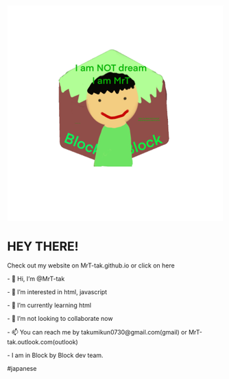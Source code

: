 <div class="center"><img src="img.gif"></div>
<p>
  <p>
    <h1>HEY THERE!</h1>
    <p>
      Check out my website on MrT-tak.github.io or click on <a herf="https://MrT-tak.github.io">here</a>
  </p>
  <p> - 👋 Hi, I’m @MrT-tak</p>
  <p> - 👀 I’m interested in html, javascript</p>
  <p> - 🌱 I’m currently learning html</p>
  <p> - 💞️ I’m not looking to collaborate now</p>
  <p> - 📫 You can reach me by <a herf="mailto:takumikun0730@gmail.com" alt="my gmail">takumikun0730@gmail.com(gmail)</a> or <a herf="mailto:MrT-tak@outlook.com" alt="my outlook">MrT-tak.outlook.com(outlook)</a>
<p> - I am in <a herf="https://github.com/Block-by-Block-dev-team">Block by Block dev team.</a></p>
</p>
#japanese
<!---
MrT-tak/MrT-tak is a ✨ special ✨ repository because its `README.md` (this file) appears on your GitHub profile.
You can click the Preview link to take a look at your changes.
--->
